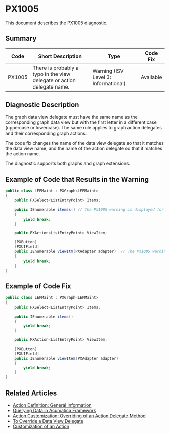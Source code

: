 # PX1005
This document describes the PX1005 diagnostic.

## Summary

| Code   | Short Description                                                      | Type                             | Code Fix  | 
| ------ | -----------------------------------------------------------------------| -------------------------------- | --------- | 
| PX1005 | There is probably a typo in the view delegate or action delegate name. | Warning (ISV Level 3: Informational) | Available | 

## Diagnostic Description
The graph data view delegate must have the same name as the corresponding graph data view but with the first letter in a different case (uppercase or lowercase).
The same rule applies to graph action delegates and their corresponding graph actions.

The code fix changes the name of the data view delegate so that it matches the data view name, and the name of the action delegate so that it matches the action name.

The diagnostic supports both graphs and graph extensions.

## Example of Code that Results in the Warning

```C#
public class LEPMaint : PXGraph<LEPMaint>
{
	public PXSelect<ListEntryPoint> Items;
  
	public IEnumerable itemss() // The PX1005 warning is displayed for this line.
	{
		yield break;
	}

	public PXAction<ListEntryPoint> ViewItem;

	[PXButton]
	[PXUIField]
	public IEnumerable viewItm(PXAdapter adapter)  // The PX1005 warning is displayed for this line.
	{
		yield break;
	}
}
```

## Example of Code Fix

```C#
public class LEPMaint : PXGraph<LEPMaint>
{
	public PXSelect<ListEntryPoint> Items;
  
	public IEnumerable items()
	{
		yield break;
	}

	public PXAction<ListEntryPoint> ViewItem;

	[PXButton]
	[PXUIField]
	public IEnumerable viewItem(PXAdapter adapter)
	{
		yield break;
	}
}
```

## Related Articles

- [Action Definition: General Information](https://help.acumatica.com/Help?ScreenId=ShowWiki&pageid=f0092274-206c-4059-bbf4-ad37e93a336a)
- [Querying Data in Acumatica Framework](https://help.acumatica.com/Help?ScreenId=ShowWiki&pageid=5978bf0a-e65c-47ca-8fec-40aa733ae2b8)
- [Action Customization: Overriding of an Action Delegate Method](https://help.acumatica.com/Help?ScreenId=ShowWiki&pageid=33ec6d90-f8a1-4f57-811b-2de3fd9d1ea6)
- [To Override a Data View Delegate](https://help.acumatica.com/Help?ScreenId=ShowWiki&pageid=d50ee403-753c-41b9-b996-90dad1f2e98e)
- [Customization of an Action](https://help.acumatica.com/Help?ScreenId=ShowWiki&pageid=828d4d7a-597c-4fc6-896b-b6bb1b88266f)